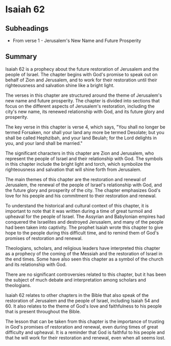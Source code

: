 # Isaiah 62

## Subheadings

* From verse 1 - Jerusalem's New Name and Future Prosperity

## Summary

Isaiah 62 is a prophecy about the future restoration of Jerusalem and the people of Israel. The chapter begins with God's promise to speak out on behalf of Zion and Jerusalem, and to work for their restoration until their righteousness and salvation shine like a bright light.

The verses in this chapter are structured around the theme of Jerusalem's new name and future prosperity. The chapter is divided into sections that focus on the different aspects of Jerusalem's restoration, including the city's new name, its renewed relationship with God, and its future glory and prosperity.

The key verse in this chapter is verse 4, which says, "You shall no longer be termed Forsaken, nor shall your land any more be termed Desolate; but you shall be called Hephzibah, and your land Beulah; for the Lord delights in you, and your land shall be married."

The significant characters in this chapter are Zion and Jerusalem, who represent the people of Israel and their relationship with God. The symbols in this chapter include the bright light and torch, which symbolize the righteousness and salvation that will shine forth from Jerusalem.

The main themes of this chapter are the restoration and renewal of Jerusalem, the renewal of the people of Israel's relationship with God, and the future glory and prosperity of the city. The chapter emphasizes God's love for his people and his commitment to their restoration and renewal.

To understand the historical and cultural context of this chapter, it is important to note that it was written during a time of great turmoil and upheaval for the people of Israel. The Assyrian and Babylonian empires had conquered the Israelites and destroyed Jerusalem, and many of the people had been taken into captivity. The prophet Isaiah wrote this chapter to give hope to the people during this difficult time, and to remind them of God's promises of restoration and renewal.

Theologians, scholars, and religious leaders have interpreted this chapter as a prophecy of the coming of the Messiah and the restoration of Israel in the end times. Some have also seen this chapter as a symbol of the church and its relationship with God.

There are no significant controversies related to this chapter, but it has been the subject of much debate and interpretation among scholars and theologians.

Isaiah 62 relates to other chapters in the Bible that also speak of the restoration of Jerusalem and the people of Israel, including Isaiah 54 and 60. It also relates to the theme of God's love and faithfulness to his people that is present throughout the Bible.

The lesson that can be taken from this chapter is the importance of trusting in God's promises of restoration and renewal, even during times of great difficulty and upheaval. It is a reminder that God is faithful to his people and that he will work for their restoration and renewal, even when all seems lost.